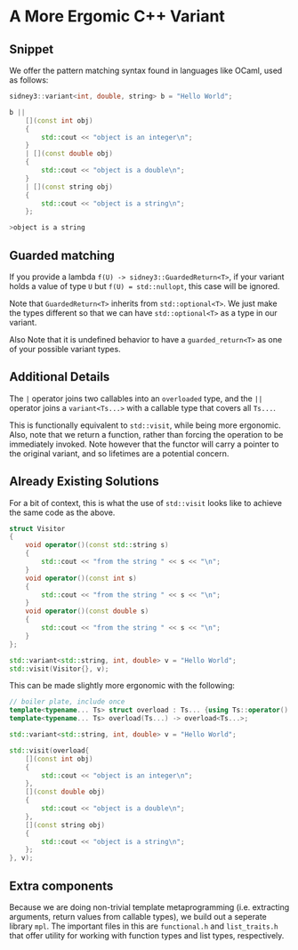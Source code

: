 # A More Ergomic C++ Variant

## Snippet

We offer the pattern matching syntax found in languages like OCaml, used as follows: 
```cpp
sidney3::variant<int, double, string> b = "Hello World";

b ||
    [](const int obj)
    {
        std::cout << "object is an integer\n";
    } 
    | [](const double obj)
    {
        std::cout << "object is a double\n";
    } 
    | [](const string obj)
    {
        std::cout << "object is a string\n";
    };
```

```bash
>object is a string
```

## Guarded matching

If you provide a lambda `f(U) -> sidney3::GuardedReturn<T>`, if your variant holds a value of type `U` but `f(U) = std::nullopt`, this case will be ignored.

Note that `GuardedReturn<T>` inherits from `std::optional<T>`. We just make the types different so that we can have `std::optional<T>` as a type in our variant.

Also Note that it is undefined behavior to have a `guarded_return<T>` as one of your possible variant types.

## Additional Details

The `|` operator joins two callables into an `overloaded` type, and the `||` operator joins a `variant<Ts...>` with a callable type that covers all `Ts...`.

This is functionally equivalent to `std::visit`, while being more ergonomic. Also, note that we return a function, rather than forcing the operation to be immediately invoked. Note however that the functor will carry a pointer to the original variant, and so lifetimes are a potential concern.

## Already Existing Solutions

For a bit of context, this is what the use of `std::visit` looks like to achieve the same code as the above.

```cpp
struct Visitor
{
    void operator()(const std::string s)
    {
        std::cout << "from the string " << s << "\n";
    }
    void operator()(const int s)
    {
        std::cout << "from the string " << s << "\n";
    }
    void operator()(const double s)
    {
        std::cout << "from the string " << s << "\n";
    }
};

std::variant<std::string, int, double> v = "Hello World";
std::visit(Visitor{}, v);
```

This can be made slightly more ergonomic with the following:

```cpp
// boiler plate, include once
template<typename... Ts> struct overload : Ts... {using Ts::operator()...;};
template<typename... Ts> overload(Ts...) -> overload<Ts...>;

std::variant<std::string, int, double> v = "Hello World";

std::visit(overload{
    [](const int obj)
    {
        std::cout << "object is an integer\n";
    },
    [](const double obj)
    {
        std::cout << "object is a double\n";
    },
    [](const string obj)
    {
        std::cout << "object is a string\n";
    };
}, v);
```

## Extra components

Because we are doing non-trivial template metaprogramming (i.e. extracting arguments, return values from callable types), we build out a seperate library `mpl`. The important files in this are `functional.h` and `list_traits.h` that offer utility for working with function types and list types, respectively.
